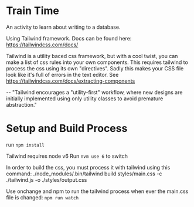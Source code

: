 # Train Time
An activity to learn about writing to a database.

Using Tailwind framework. Docs can be found here: https://tailwindcss.com/docs/

Tailwind is a utility baced css framework, but with a cool twist, you can make a list of css rules into your own components. This requires tailwind to process the css using its own "directives". Sadly this makes your CSS file look like it's full of errors in the text editor. See https://tailwindcss.com/docs/extracting-components

-- "Tailwind encourages a "utility-first" workflow, where new designs are initially implemented using only utility classes to avoid premature abstraction."

# Setup and Build Process

run `npm install`

Tailwind requires node v6
Run `nvm use 6` to switch

In order to build the css, you must process it with tailwind using this command:
./node_modules/.bin/tailwind build styles/main.css -c ./tailwind.js -o ./styles/output.css

Use onchange and npm to run the tailwind process when ever the main.css file is changed:
`npm run watch` 

